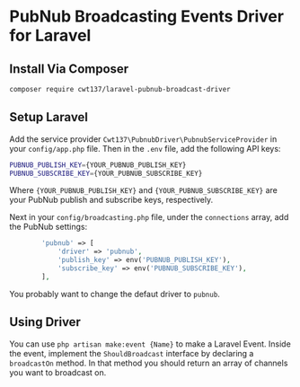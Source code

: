 # PubNub Broadcasting Events Driver for Laravel

## Install Via Composer

```bash
composer require cwt137/laravel-pubnub-broadcast-driver
```

## Setup Laravel

Add the service provider `Cwt137\PubnubDriver\PubnubServiceProvider` in your `config/app.php` file. Then in the `.env` file, add the following API keys:

```bash
PUBNUB_PUBLISH_KEY={YOUR_PUBNUB_PUBLISH_KEY}
PUBNUB_SUBSCRIBE_KEY={YOUR_PUBNUB_SUBSCRIBE_KEY}
```

Where `{YOUR_PUBNUB_PUBLISH_KEY}` and `{YOUR_PUBNUB_SUBSCRIBE_KEY}` are your PubNub publish and subscribe keys, respectively.

Next in your `config/broadcasting.php` file, under the `connections` array, add the PubNub settings:

```php
        'pubnub' => [
            'driver' => 'pubnub',
            'publish_key' => env('PUBNUB_PUBLISH_KEY'),
            'subscribe_key' => env('PUBNUB_SUBSCRIBE_KEY'),
        ],
```

You probably want to change the defaut driver to `pubnub`.

## Using Driver

You can use `php artisan make:event {Name}` to make a Laravel Event. Inside the event, implement the `ShouldBroadcast` interface by declaring a `broadcastOn` method. In that method you should return an array of channels you want to broadcast on.


